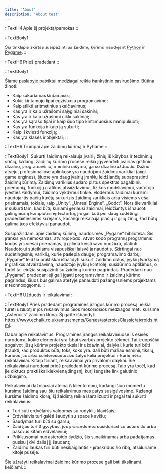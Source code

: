 ```yaml
---
title: 'About'
description: 'About test'
---
```


::TextH4 
Apie šį projektą/pamokas
::


::TextBody1

Šis tinklapis skirtas susipažinti su žaidimų kūrimu naudojant [Python](https://www.python.org/) ir [Pygame](https://www.pygame.org/). 
:: 

::TextH6
Prieš pradedant
::

::TextBody1

Šiame puslapyje pateiktai medžiagai reikia išankstinio pasiruošimo. Būtina žinoti: 

- Kaip sukuriamas kintamasis;
- Kokie kintamojo tipai egzistuoja programavime;
- Kaip atlikti aritmetinius skaičiavimus;
- Kas yra ir kaip užrašomi sąlyginiai sakiniai;
- Kas yra ir kaip užrašomi ciklo sakiniai;
- Kas yra sąrašo tipai ir kaip šiuo tipo kintamuosius manipuliuoti;
- Kas yra funkcija ir kaip ją sukurti;
- Kaip iškviesti funkciją;
- Kas yra klasės ir objektai; 
::

::TextH6
Trumpai apie žaidimų kūrimą ir PyGame
::

::TextBody1
​
Sukurti žaidimą reikalauja įvairių žinių iš kūrybos ir techninių sričių, kadangi žaidimų kūrimo procese reikia įgyvendinti įvairias grafinio dizaino, programavimo, meninio rašymo, garso dizaino užduotis. Dažnu atveju, profesionaliose aplinkose yra naudojami žaidimų varikliai (angl. game engines), šiuose yra daug įvairių įrankių leidžiančių supaprastinti žaidimų kūrimą. Žaidimų variklius sudaro platus spektras pagalbinių priemonių, funkcijų grafikos atvaizdavimui, fizikos modeliavimui, vartotojo įvesties valdymui, žaidimo vykdymui tinkle. Modernūs žaidimai kuriami naudojantis pačių kūrėjų sukurtais žaidimų varikliais arba visiems viešai prieinamais, tokiais, kaip „Unity“, „Unreal Engine“, „Godot“. Nors šie varikliai ir sukurti tam, kad būtų kuriami geriausi žaidimai, leidžiantys išnaudoti galingiausią kompiuterinę techniką, jie gali būti per daug sudėtingi pradedantiesiems kurėjams, kadangi reikalauja plačių ir gilių žinių, kad būtų galima juos efektyviai panaudoti.
 

Susipažindami apie žaidimų kūrimą, naudosimės „Pygame“ biblioteka. Šis įrankis yra nemokamas, atvirojo kodo. Atviro kodo programų programinis kodas yra viešai prieinamas, jį galima keisti savo nuožiūra, platinti. Naudotojui suteikiama visapusiškai laisvė ja naudotis. 
Skirtingai nuo sudėtingesnių variklių, kurie paslepia daugelį programavimo darbų, „Pygame“ leidžia praktiškai išbandyti sukurti žaidimo ciklus, įvykių tvarkymą ir grafikos atvaizdavimą, naudotojo įvykių kontrolę, susidūrimo aptikimus, o todėl tai leidžia susipažinti su žaidimų kūrimo pagrindais. Pradėdami nuo „Pygame“, pradedantieji gali įgauti programavimo ir žaidimų kūrimo pagrindus, šiuos bus galima ateityje panaudoti  pažangesniems projektams ir technologijoms.
::

::TextH6
Užduotis ir reikalavimai
::

::TextBody1
Prieš pradedant programinės įrangos kūrimo procesą, reikia turėti užduotį ir jos reikalavimus. Šios mokomosios medžiagos metu kursime „Asteroids“ žaidimo kloną. Šį galite išbandyti https://www.echalk.co.uk/amusements/Games/asteroidsClassic/ateroids.html.

Dabar apie reikalavimus. Programinės įrangos reikalavimuose iš esmės nurodoma, kokie elementai yra labai svarbūs projekto sėkmei. Tai kruopščiai apgalvoti jūsų kūrimo projekto tikslai ir uždaviniai, dalykai, kurie turi būti įtraukti, kad produktas būtų toks, koks yra. Gali būti mažiau esminių tikslų, kuriuos jūs arba suinteresuotosios šalys kelia projektui ir kurie nėra reikalavimai. Kitaip tariant, reikalavimai yra privalomi dalykai.
Šie reikalavimai nurodomi prieš pradedant kūrimo procesą. Taip yra todėl, kad jie diktuos praktiškai kiekvieną žingsnį, kurį žengsite link galutinio užbaigimo.

Reikalavimai dažniausiai ateina iš kliento norų, kadangi šiuo momentu kursime žaidimą sau, šiu reikalavimus mes patys susigalvosime. Kadangi kursime žaidimo kloną, šį žaidimą reikia išanalizuoti ir pagal tai sukurti reikalavimus:

- Turi būti erdvėlaivis valdomas su rodyklių klavišais;
- Erdvėlaivis turi galėti šaudyti su space klavišu;
- Šaudymas turi būti su garsu;
- Žaidėjas turi 3 gyvybes, jos prarandomos susiduriant su asteroidu arba pašovus kitam erdvėlaiviui;
- Priklausomai nuo asteroido dydžio, šis sunaikinamas arba padalijamas pusiau į dvi dalis į jį šaudant;
- Žaidimo laukas turi būti nesibaigiantis - praskridus šio ribą, atsiduriame kitoje pusėje.
  
Šie užrašyti reikalavimai žaidimo kūrimo procese gali būti tikslinami, keičiami.
::